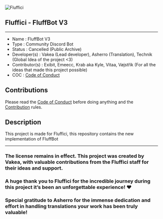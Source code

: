 ![Fluffici](https://avatars.githubusercontent.com/u/82099791?s=200&v=4 "Fluffici logo")

## Fluffici - FluffBot V3

------------------------------------

- Name : FluffBot V3
- Type : Community Discord Bot
- Status : Cancelled (Public Archive)
- Developer(s) : Vakea (Lead developer), Asherro (Translation), Technik (Global Idea of the project <3)
- Contributor(s) : Exibit, Emeecc, Krab aka Kyle, Vitaa, Vøjstřík (For all the ideas that made this project possible)
- COC : [Code of Conduct](https://github.com/NebraskyTheWolf/www.fluffici.eu/blob/master/docs/CODE_OF_CONDUCT.md)

## Contributions

Please read the [Code of Conduct](https://github.com/NebraskyTheWolf/www.fluffici.eu/blob/master/docs/CODE_OF_CONDUCT.md) before doing anything
and the [Contribution](https://github.com/NebraskyTheWolf/www.fluffici.eu/blob/master/docs/CONTRIBUTING.md) rules.

## Description
This project is made for Fluffici, this repository contains the new implementation of FluffBot

------------------------------------

### The license remains in effect. This project was created by Vakea, with valuable contributions from the Fluffici staff for their ideas and support.
### A huge thank you to Fluffici for the incredible journey during this project it’s been an unforgettable experience! ❤️
### Special gratitude to Asherro for the immense dedication and effort in handling translations your work has been truly valuable!